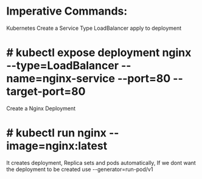 

# Imperative Commands:
Kubernetes Create a Service Type LoadBalancer apply to deployment
# \# kubectl expose deployment nginx --type=LoadBalancer --name=nginx-service --port=80 --target-port=80 

Create a Nginx Deployment
# \# kubectl run nginx --image=nginx:latest 

It creates deployment, Replica sets and pods automatically, If we dont want the deployment to be created use --generator=run-pod/v1

